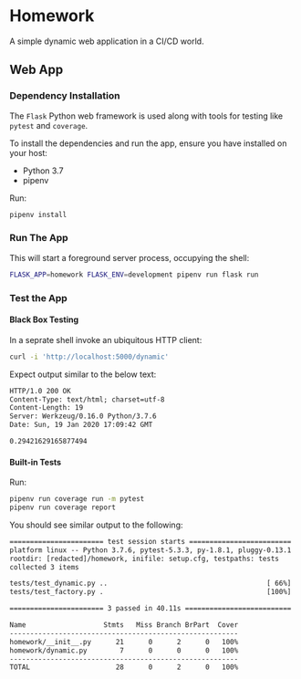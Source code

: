 # Homework

A simple dynamic web application in a CI/CD world.

## Web App

### Dependency Installation

The `Flask` Python web framework is used along with tools for testing like `pytest` and `coverage`.

To install the dependencies and run the app, ensure you have installed on your host:

* Python 3.7
* pipenv

Run:

```bash
pipenv install
```

### Run The App

This will start a foreground server process, occupying the shell:

```bash
FLASK_APP=homework FLASK_ENV=development pipenv run flask run
```

### Test the App

#### Black Box Testing

In a seprate shell invoke an ubiquitous HTTP client:

```bash
curl -i 'http://localhost:5000/dynamic'
```
Expect output similar to the below text:

```txt
HTTP/1.0 200 OK
Content-Type: text/html; charset=utf-8
Content-Length: 19
Server: Werkzeug/0.16.0 Python/3.7.6
Date: Sun, 19 Jan 2020 17:09:42 GMT

0.29421629165877494
```

#### Built-in Tests

Run:

```bash
pipenv run coverage run -m pytest
pipenv run coverage report
```

You should see similar output to the following:

```txt
======================= test session starts =========================
platform linux -- Python 3.7.6, pytest-5.3.3, py-1.8.1, pluggy-0.13.1
rootdir: [redacted]/homework, inifile: setup.cfg, testpaths: tests
collected 3 items                                                                                                 

tests/test_dynamic.py ..                                       [ 66%]
tests/test_factory.py .                                        [100%]

======================= 3 passed in 40.11s ==========================
```

```txt
Name                   Stmts   Miss Branch BrPart  Cover
--------------------------------------------------------
homework/__init__.py      21      0      2      0   100%
homework/dynamic.py        7      0      0      0   100%
--------------------------------------------------------
TOTAL                     28      0      2      0   100%

```

